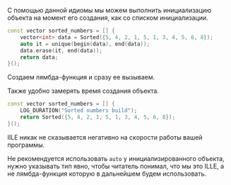С помощью данной идиомы мы можем выполнить инициализацию объекта на момент его создания, как со списком инициализации.

```cpp
const vector sorted_numbers = [] { 
	vector<int> data = Sorted({5, 4, 2, 1, 5, 1, 3, 4, 5, 6, 8}); 
	auto it = unique(begin(data), end(data)); 
	data.erase(it, end(data)); 
	return data; 
}();
```

Создаем лямбда-функция и сразу ее вызываем.

Также удобно замерять время создания объекта.

```cpp
const vector sorted_numbers = [] { 
	LOG_DURATION("Sorted numbers build"); 
	return Sorted({5, 4, 2, 1, 5, 1, 3, 4, 5, 6, 8}); 
}();
```

IILE никак не сказывается негативно на скорости работы вашей программы.

Не рекомендуется использовать `auto` у инициализированного объекта, нужно указывать тип явно, чтобы читатель понимал, что мы это ILLE, а не лямбда-функция которую в дальнейшем будем использовать.